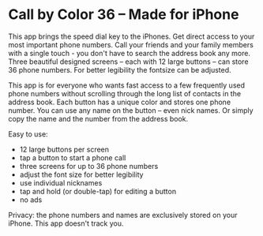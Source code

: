 # Call by Color 36 – Made for iPhone

This app brings the speed dial key to the iPhones. Get direct access to your most important phone numbers. 
Call your friends and your family members with a single touch - you don't have to search the address book any more.
Three beautiful designed screens – each with 12 large buttons – can store 36 phone numbers. 
For better legibility the fontsize can be adjusted. 

This app is for everyone who wants fast access to a few frequently used phone numbers without scrolling through the long list of contacts in the address book.
Each button has a unique color and stores one phone number. You can use any name on the button – even nick names. 
Or simply copy the name and the number from the address book.

Easy to use:
* 12 large buttons per screen
* tap a button to start a phone call
* three screens for up to 36 phone numbers
* adjust the font size for better legibility
* use individual nicknames
* tap and hold (or double-tap) for editing a button
* no ads

Privacy: the phone numbers and names are exclusively stored on your iPhone. This app doesn't track you.

